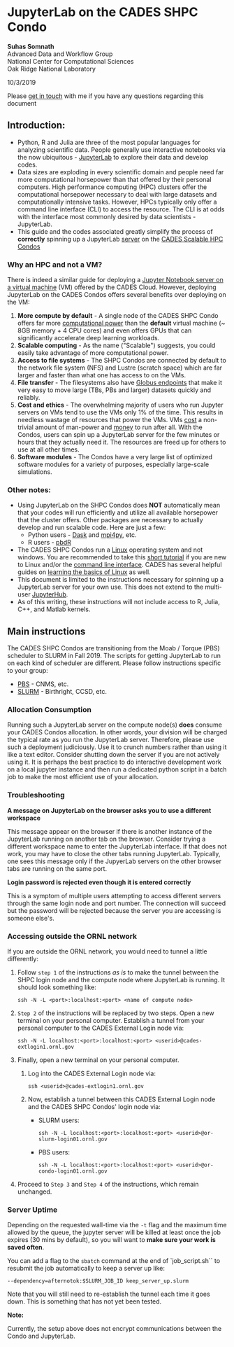 # JupyterLab on the CADES SHPC Condo

**Suhas Somnath**<br>
Advanced Data and Workflow Group<br>
National Center for Computational Sciences<br>
Oak Ridge National Laboratory

10/3/2019

Please [get in touch](somnaths@ornl.gov) with me if you have any questions regarding this document

## Introduction:
-   Python, R and Julia are three of the most popular languages for analyzing scientific data. 
    People generally use interactive notebooks via the now ubiquitous - 
    [JupyterLab](https://jupyterlab.readthedocs.io/en/stable/getting_started/overview.html) to 
    explore their data and develop codes. 
-   Data sizes are exploding in every scientific domain and people need far more computational 
    horsepower than that offered by their personal computers. High performance computing (HPC)
    clusters offer the computational horsepower necessary to deal with large datasets and
    computationally intensive tasks. However, HPCs typically only offer a command line interface
    (CLI) to access the resource. The CLI is at odds with the interface most commonly desired by
    data scientists - JupyterLab. 
-   This guide and the codes associated greatly simplify the process of **correctly** spinning
    up a JupyterLab [server](https://www.youtube.com/watch?v=HW29067qVWk) on the 
    [CADES Scalable HPC Condos](https://support.cades.ornl.gov/user-documentation/_book/condos/overview.html)

### Why an HPC and not a VM?
There is indeed a similar guide for deploying a 
[Jupyter Notebook server on a virtual machine](https://support.cades.ornl.gov/user-documentation/_book/user-contributed-tutorials/jupyter/python-analytics-server.html)
(VM) offered by the CADES Cloud. However, deploying JupyterLab on the CADES Condos offers
several benefits over deploying on the VM:

1. **More compute by default** - A single node of the CADES SHPC Condo offers far more 
   [computational power](https://support.cades.ornl.gov/user-documentation/_book/condos/hardware.html)
   than the **default** virtual machine (~ 8GB memory + 4 CPU cores) and even offers GPUs that can
   significantly accelerate deep learning workloads.
2. **Scalable computing** - As the name ("Scalable") suggests, you could easily take advantage of 
   more computational power.
3. **Access to file systems** - The SHPC Condos are connected by default to the network file system (NFS)
   and Lustre (scratch space) which are far larger and faster than what one has access to on the VMs.
4. **File transfer** - The filesystems also have 
   [Globus endpoints](https://support.cades.ornl.gov/user-documentation/_book/data-transfer-storage/globus-overview.html) 
   that make it very easy to move large (TBs, PBs and larger) datasets quickly and reliably.
5. **Cost and ethics** - The overwhelming majority of users who run Jupyter servers on VMs tend to use
   the VMs only 1% of the time. This results in needless wastage of resources that power the VMs. 
   VMs [cost](https://cloud.google.com/compute/pricing) a non-trivial amount of man-power and 
   [money](https://aws.amazon.com/ec2/pricing/on-demand/) to run after all. With the Condos, users
   can spin up a JupyterLab server for the few minutes or hours that they actually need it. 
   The resources are freed up for others to use at all other times. 
6. **Software modules** - The Condos have a very large list of optimized software modules for a variety
   of purposes, especially large-scale simulations.

### Other notes:
-   Using JupyterLab on the SHPC Condos does **NOT** automatically mean that your codes will run efficiently 
    and utilize all available horsepower that the cluster offers. Other packages are necessary to actually
    develop and run scalable code. Here are just a few:
    - Python users - [Dask](https://dask.org) and [mpi4py](https://mpi4py.readthedocs.io/en/stable/), etc.
    - R users - [pbdR](https://pbdr.org)
-   The CADES SHPC Condos run a [Linux](https://www.ubuntu.com/desktop) operating system and not windows. 
    You are recommended to take this [short tutorial](https://www.udacity.com/course/linux-command-line-basics--ud595) 
    if you are new to Linux and/or the [command line interface](https://help.ubuntu.com/community/UsingTheTerminal).
    CADES has several helpful guides on [learning the basics of Linux](http://support.cades.ornl.gov/user-documentation/_book/linux/linux-intro.html) as well.
-   This document is limited to the instructions necessary for spinning up a JupyterLab server for your own use.
    This does not extend to the multi-user [JupyterHub](https://github.com/jupyterhub/jupyterhub).
-   As of this writing, these instructions will not include access to R, Julia, C++, and Matlab kernels.

## Main instructions
The CADES SHPC Condos are transitioning from the Moab / Torque (PBS) scheduler to SLURM in Fall 2019.
The scripts for getting JupyterLab to run on each kind of scheduler are different. Please follow instructions specific to your group:
* [PBS](./pbs/) - CNMS, etc.
* [SLURM](./slurm/) - Birthright, CCSD, etc. 


### Allocation Consumption
Running such a JupyterLab server on the compute node(s) **does** consume your CADES Condos allocation.
In other words, your division will be charged the typical rate as you run the JupyterLab server.
Therefore, please use such a deployment judiciously. Use it to crunch numbers
rather than using it like a text editor. Consider shutting down the server if you are not actively using it. 
It is perhaps the best practice to
do interactive development work on a local jupyter instance and then run a
dedicated python script in a batch job to make the most efficient use of your
allocation.

### Troubleshooting
**A message on JupyterLab on the browser asks you to use a different workspace**

This message appear on the browser if there is another instance of the JupyterLab running on another tab on the browser.
Consider trying a different workspace name to enter the JupyterLab interface. If that does not work, you may have to
close the other tabs running JupyterLab. 
Typically, one sees this message only if the JupyerLab servers on the other browser tabs are running on the same port.

**Login password is rejected even though it is entered correctly**

This is a symptom of multiple users attempting to access different servers
through the same login node and port number. The connection will succeed
but the password will be rejected because the server you are accessing is
someone else's. 

### Accessing outside the ORNL network
If you are outside the ORNL network, you would need to tunnel a little differently:
 
1. Follow `step 1` of the instructions *as is* to make the tunnel
   between the SHPC login node and the compute node where JupyterLab is running.
   It should look something like:
   
   ``ssh -N -L <port>:localhost:<port> <name of compute node>``

2. `Step 2` of the instructions will be replaced by two steps.
    Open a new terminal on your personal computer. 
    Establish a tunnel from your personal computer to the CADES External Login node via:

   ``ssh -N -L localhost:<port>:localhost:<port> <userid>@cades-extlogin1.ornl.gov``

3. Finally, open a new terminal on your personal computer. 

   1. Log into the CADES External Login node via:
   
      ``ssh <userid>@cades-extlogin1.ornl.gov``
   
   2. Now, establish a tunnel between this CADES External Login node and the CADES SHPC Condos' login node via:
   
       * SLURM users:
   
         ``ssh -N -L localhost:<port>:localhost:<port> <userid>@or-slurm-login01.ornl.gov``
       
       * PBS users:
   
         ``ssh -N -L localhost:<port>:localhost:<port> <userid>@or-condo-login01.ornl.gov``

4. Proceed to `Step 3` and `Step 4` of the instructions, which remain unchanged.

### Server Uptime
Depending on the requested wall-time via the ``-t`` flag and the maximum time allowed by the queue,
the jupyter server will be killed at least once the job expires (30 mins by default), so you will want to **make sure
your work is saved often**. 

You can add a flag to the ``sbatch`` command at the end of `job_script.sh`` 
to resubmit the job automatically to keep a server up like:

``--dependency=afternotok:$SLURM_JOB_ID keep_server_up.slurm``

Note that you will still need to re-establish the tunnel each time it goes down.
This is something that has not yet been tested.

**Note:**

  Currently, the setup above does not encrypt communications between the Condo and JupyterLab.